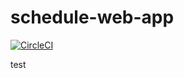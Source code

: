 # schedule-web-app

[![CircleCI](https://dl.circleci.com/status-badge/img/gh/ma-chin-365ho/schedule-web-app/tree/main.svg?style=svg)](https://dl.circleci.com/status-badge/redirect/gh/ma-chin-365ho/schedule-web-app/tree/main)

test